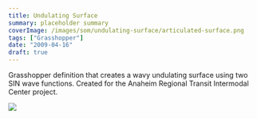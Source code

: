 ```yaml
---
title: Undulating Surface
summary: placeholder summary
coverImage: /images/som/undulating-surface/articulated-surface.png
tags: ["Grasshopper"]
date: "2009-04-16"
draft: true
---
```


Grasshopper definition that creates a wavy undulating surface using two SIN wave functions. Created for the Anaheim Regional Transit Intermodal Center project.

![](/images/som/undulating-surface/grasshooper-samples.jpg)
